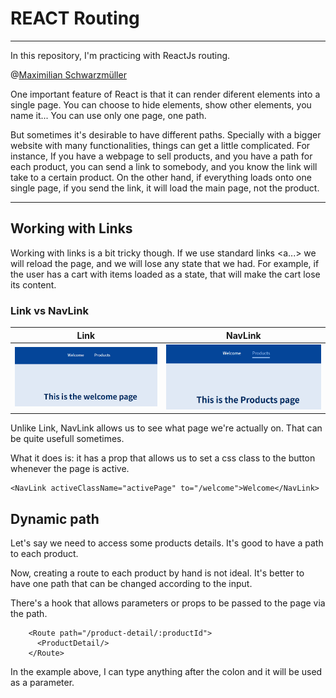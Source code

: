 # REACT  Routing

---

In this repository, I'm practicing with ReactJs routing. 

@[Maximilian Schwarzmüller ](https://github.com/maxschwarzmueller)

One important feature of React is that it can render diferent elements into a single page. 
You can choose to hide elements, show other elements, you name it... You can use only one page, one path. 

But sometimes it's desirable to have different paths. Specially with a bigger website with many functionalities, things can get a little complicated. For instance, If you have a webpage to sell products, and you have a path for each product, 
you can send a link to somebody, and you know the link will take to a certain product. On the other hand, if everything loads onto one single page, if you send the link, it will load the main page, not the product.

---
## Working with Links

Working with links is a bit tricky though. If we use standard links <a...> we will reload the page, and we will lose any state that we had. For example, if the user has a cart with items loaded as a state, that will make the cart lose its content. 

### Link vs NavLink

Link         |  NavLink
:-------------------------:|:-------------------------:
![](./src/Pictures/Link.png)  |  ![](./src/Pictures/NavLink.png)

Unlike Link, NavLink allows us to see what page we're actually on. That can be quite usefull sometimes.

What it does is: it has a prop that allows us to set a css class to the button whenever the page is active.

    <NavLink activeClassName="activePage" to="/welcome">Welcome</NavLink>

## Dynamic path

Let's say we need to access some products details. It's good to have a path to each product.

Now, creating a route to each product by hand is not ideal. It's better to have one path that can be changed according to the input.

There's a hook that allows parameters or props to be passed to the page via the path.

        <Route path="/product-detail/:productId">
          <ProductDetail/>
        </Route>

In the example above, I can type anything after the colon and it will be used as a parameter.
